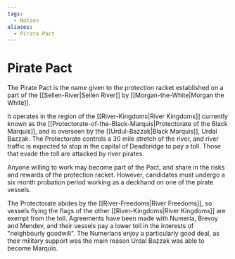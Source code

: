 ```yaml
---
tags:
  - Notion
aliases:
  - Pirate Pact
---
```

# Pirate Pact
The Pirate Pact is the name given to the protection racket established on a part of the [[Sellen-River|Sellen River]] by [[Morgan-the-White|Morgan the White]].

It operates in the region of the [[River-Kingdoms|River Kingdoms]] currently known as the [[Protectorate-of-the-Black-Marquis|Protectorate of the Black Marquis]], and is overseen by the [[Urdul-Bazzak|Black Marquis]], Urdal Bazzak. The Protectorate controls a 30 mile stretch of the river, and river traffic is expected to stop in the capital of Deadbridge to pay a toll. Those that evade the toll are attacked by river pirates.

Anyone willing to work may become part of the Pact, and share in the risks and rewards of the protection racket. However, candidates must undergo a six month probation period working as a deckhand on one of the pirate vessels.

The Protectorate abides by the [[River-Freedoms|River Freedoms]], so vessels flying the flags of the other [[River-Kingdoms|River Kingdoms]] are exempt from the toll. Agreements have been made with Numeria, Brevoy and Mendev, and their vessels pay a lower toll in the interests of "neighbourly goodwill". The Numerians enjoy a particularly good deal, as their military support was the main reason Urdal Bazzak was able to become Marquis.